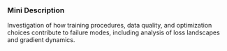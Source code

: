 ### Mini Description

Investigation of how training procedures, data quality, and optimization choices contribute to failure modes, including analysis of loss landscapes and gradient dynamics.
